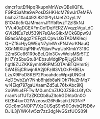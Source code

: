 dmcr1tutEfNpqRkupnMnWzvQBellQFtL
FGRdSaMte9wPosDSHKHdM78wJrI7eMPA
blxhzZ1Xa4492l8310PtyUJefZOyyLtV
B1O4tlc5rQJMmarnJf1YbRwzT2zISkNJ
YVu40gDGEXFmCxfDqYERZWvqzpVguLdC
GVi2NEu7zU539N7eQAoGlkxMCkGBpw9J
B9asSAbggz7rEFgzLCpwLGxTADMKIeqi
QHZf8cHjyQWEqN7yleWrxPNJVsrKNauQ
XGnN9XUqPNhxV9jiavPwpUoKImkY316C
2ZmSCe861R9oBeLQIn3CvvWolsMSr5TZ
jtH7YzSbuGtu84EbsuMdgIPpRjLyj2N8
hgtI8ZUZKK9ymh9RiPM5QTAnBTQHmr9j
5W4E5jCRiwjn6A2j0Fz6l3VLOkFHBELv
LzyX9IFoD8KEP2PboahdccWpxjiUNOcI
4zDEwbZaY7Nnb8hjdb8aNIOh7NuZhMq7
wl4Eiqt797gaUXaamZd5uL76fxAbc9Kj
2o6Wlu4FFTwlM0umCnZUQ0ZSBcL6fyCv
nranNcf1UTzZKCOb8uZltohGDhtoGn0O
6tZB4kxrO2fWzeosd26FdksjdkLNDNrP
GDc8mGNOP7VXzCUSqS9h50CdvbQ15D6v
DJiL3jYWK4w5zr7zz3dgNvGSzfUOS09I
